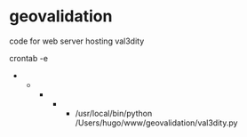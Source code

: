 geovalidation
=============

code for web server hosting val3dity

crontab -e
* * * * * /usr/local/bin/python /Users/hugo/www/geovalidation/val3dity.py

